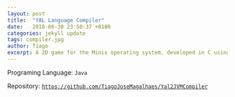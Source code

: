 ```yaml
---
layout: post
title:  "YAL Language Compiler"
date:   2018-06-30 23:50:37 +0100
categories: jekyll update
tags: compiler.jpg
author: Tiago
excerpt: A 2D game for the Minix operating system, developed in C using only the C standard library and Minix's OS API.
---
```


Programing Language: `Java`

Repository: [`https://github.com/TiagoJoseMagalhaes/Yal2JVMCompiler`](https://github.com/TiagoJoseMagalhaes/Yal2JVMCompiler)
